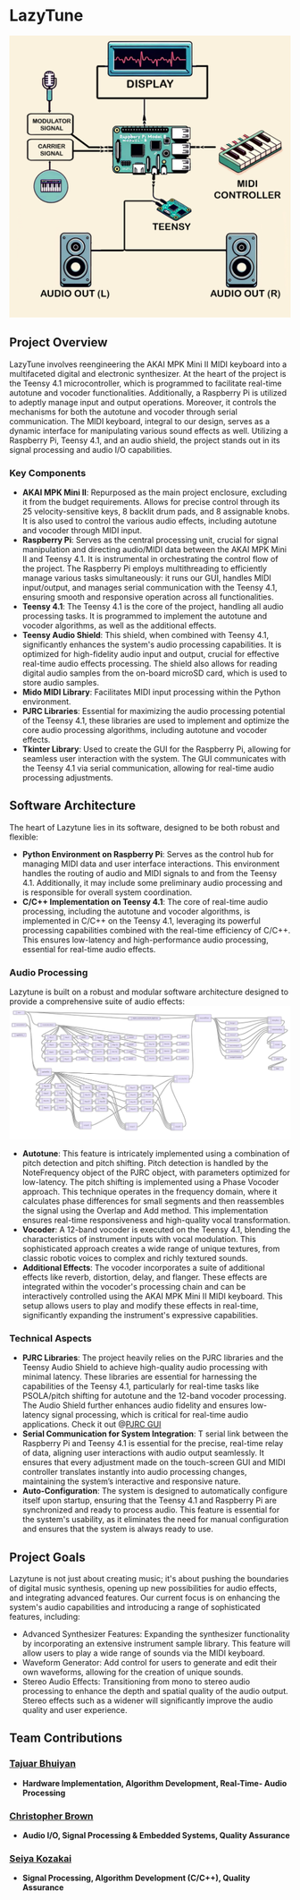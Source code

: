 # LazyTune

![Overall System](/src/etc/diagrams/System.png)

## Project Overview
LazyTune involves reengineering the AKAI MPK Mini II MIDI keyboard into a multifaceted digital and electronic synthesizer. At the heart of the project is the Teensy 4.1 microcontroller, which is programmed to facilitate real-time autotune and vocoder functionalities. Additionally, a Raspberry Pi is utilized to adeptly manage input and output operations. Moreover, it controls the mechanisms for both the autotune and vocoder through serial communication. The MIDI keyboard, integral to our design, serves as a dynamic interface for manipulating various sound effects as well. Utilizing a Raspberry Pi, Teensy 4.1, and an audio shield, the project stands out in its signal processing and audio I/O capabilities.

### Key Components
- **AKAI MPK Mini II**: Repurposed as the main project enclosure, excluding it from the budget requirements. Allows for precise control through its 25 velocity-sensitive keys, 8 backlit drum pads, and 8 assignable knobs. It is also used to control the various audio effects, including autotune and vocoder through MIDI input.
- **Raspberry Pi**: Serves as the central processing unit, crucial for signal manipulation and directing audio/MIDI data between the AKAI MPK Mini II and Teensy 4.1. It is instrumental in orchestrating the control flow of the project. The Raspberry Pi employs multithreading to efficiently manage various tasks simultaneously: it runs our GUI, handles MIDI input/output, and manages serial communication with the Teensy 4.1, ensuring smooth and responsive operation across all functionalities.
- **Teensy 4.1**: The Teensy 4.1 is the core of the project, handling all audio processing tasks. It is programmed to implement the autotune and vocoder algorithms, as well as the additional effects.
- **Teensy Audio Shield**: This shield, when combined with Teensy 4.1, significantly enhances the system's audio processing capabilities. It is optimized for high-fidelity audio input and output, crucial for effective real-time audio effects processing. The shield also allows for reading digital audio samples from the on-board microSD card, which is used to store audio samples.
- **Mido MIDI Library**: Facilitates MIDI input processing within the Python environment.
- **PJRC Libraries**: Essential for maximizing the audio processing potential of the Teensy 4.1, these libraries are used to implement and optimize the core audio processing algorithms, including autotune and vocoder effects.
- **Tkinter Library**: Used to create the GUI for the Raspberry Pi, allowing for seamless user interaction with the system. The GUI communicates with the Teensy 4.1 via serial communication, allowing for real-time audio processing adjustments.

## Software Architecture
The heart of Lazytune lies in its software, designed to be both robust and flexible:
- **Python Environment on Raspberry Pi**: Serves as the control hub for managing MIDI data and user interface interactions. This environment handles the routing of audio and MIDI signals to and from the Teensy 4.1. Additionally, it may include some preliminary audio processing and is responsible for overall system coordination.
- **C/C++ Implementation on Teensy 4.1**: The core of real-time audio processing, including the autotune and vocoder algorithms, is implemented in C/C++ on the Teensy 4.1, leveraging its powerful processing capabilities combined with the real-time efficiency of C/C++. This ensures low-latency and high-performance audio processing, essential for real-time audio effects.

### Audio Processing
Lazytune is built on a robust and modular software architecture designed to provide a comprehensive suite of audio effects:
![Vocoder](/src/etc/diagrams/vocoder.png)
- **Autotune**: This feature is intricately implemented using a combination of pitch detection and pitch shifting. Pitch detection is handled by the NoteFrequency object of the PJRC object, with parameters optimized for low-latency. The pitch shifting is implemented using a Phase Vocoder approach. This technique operates in the frequency domain, where it calculates phase differences for small segments and then reassembles the signal using the Overlap and Add method. This implementation ensures real-time responsiveness and high-quality vocal transformation.
- **Vocoder**: A 12-band vocoder is executed on the Teensy 4.1, blending the characteristics of instrument inputs with vocal modulation. This sophisticated approach creates a wide range of unique textures, from classic robotic voices to complex and richly textured sounds.
- **Additional Effects**: The vocoder incorporates a suite of additional effects like reverb, distortion, delay, and flanger. These effects are integrated within the vocoder's processing chain and can be interactively controlled using the AKAI MPK Mini II MIDI keyboard. This setup allows users to play and modify these effects in real-time, significantly expanding the instrument's expressive capabilities.

### Technical Aspects
- **PJRC Libraries**: The project heavily relies on the PJRC libraries and the Teensy Audio Shield to achieve high-quality audio processing with minimal latency. These libraries are essential for harnessing the capabilities of the Teensy 4.1, particularly for real-time tasks like PSOLA/pitch shifting for autotune and the 12-band vocoder processing. The Audio Shield further enhances audio fidelity and ensures low-latency signal processing, which is critical for real-time audio applications. Check it out @[PJRC GUI](https://www.pjrc.com/teensy/gui/)
- **Serial Communication for System Integration**: T serial link between the Raspberry Pi and Teensy 4.1 is essential for the precise, real-time relay of data, aligning user interactions with audio output seamlessly. It ensures that every adjustment made on the touch-screen GUI and MIDI controller translates instantly into audio processing changes, maintaining the system’s interactive and responsive nature.
- **Auto-Configuration**: The system is designed to automatically configure itself upon startup, ensuring that the Teensy 4.1 and Raspberry Pi are synchronized and ready to process audio. This feature is essential for the system's usability, as it eliminates the need for manual configuration and ensures that the system is always ready to use.


## Project Goals
Lazytune is not just about creating music; it's about pushing the boundaries of digital music synthesis, opening up new possibilities for audio effects, and integrating advanced features. Our current focus is on enhancing the system's audio capabilities and introducing a range of sophisticated features, including:
- Advanced Synthesizer Features: Expanding the synthesizer functionality by incorporating an extensive instrument sample library. This feature will allow users to play a wide range of sounds via the MIDI keyboard.
- Waveform Generator: Add control for users to generate and edit their own waveforms, allowing for the creation of unique sounds.
- Stereo Audio Effects: Transitioning from mono to stereo audio processing to enhance the depth and spatial quality of the audio output. Stereo effects such as a widener will significantly improve the audio quality and user experience.

## Team Contributions

### [Tajuar Bhuiyan](https://github.com/tajuar2001)
- **Hardware Implementation, Algorithm Development, Real-Time- Audio Processing** 
  
### [Christopher Brown](https://github.com/chrsbrwn)
- **Audio I/O, Signal Processing & Embedded Systems, Quality Assurance**

### [Seiya Kozakai](https://github.com/skozakai)
- **Signal Processing, Algorithm Development (C/C++), Quality Assurance**




